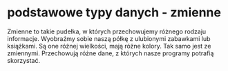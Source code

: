 # podstawowe typy danych - zmienne

Zmienne to takie pudełka, w których przechowujemy różnego rodzaju informacje. Wyobraźmy sobie naszą półkę z ulubionymi zabawkami lub książkami. Są one różnej wielkości, mają różne kolory. Tak samo jest ze zmiennymi. Przechowują różne dane, z których nasze programy potrafią skorzystać.
